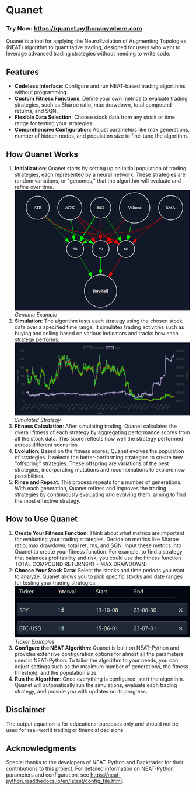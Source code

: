 # Quanet

### Try Now: https://quanet.pythonanywhere.com

Quanet is a tool for applying the NeuroEvolution of Augmenting Topologies (NEAT) algorithm to quantitative trading, designed for users who want to leverage advanced trading strategies without needing to write code.

## Features

- **Codeless Interface**: Configure and run NEAT-based trading algorithms without programming.
- **Custom Fitness Functions**: Define your own metrics to evaluate trading strategies, such as Sharpe ratio, max drawdown, total compound returns, and SQN.
- **Flexible Data Selection**: Choose stock data from any stock or time range for testing your strategies.
- **Comprehensive Configuration**: Adjust parameters like max generations, number of hidden nodes, and population size to fine-tune the algorithm.

## How Quanet Works

1. **Initialization**: Quanet starts by setting up an initial population of trading strategies, each represented by a neural network. These strategies are random variations, or "genomes," that the algorithm will evaluate and refine over time.
![genome example](/static/images/genome.png)
*Genome Example*
2. **Simulation**: The algorithm tests each strategy using the chosen stock data over a specified time range. It simulates trading activities such as buying and selling based on various indicators and tracks how each strategy performs.
![Simulated Strategy](/static/images/graph.png)
*Simulated Strategy*
3. **Fitness Calculation**: After simulating trading, Quanet calculates the overall fitness of each strategy by aggregating performance scores from all the stock data. This score reflects how well the strategy performed across different scenarios.
4. **Evolution**: Based on the fitness scores, Quanet evolves the population of strategies. It selects the better-performing strategies to create new "offspring" strategies. These offspring are variations of the best strategies, incorporating mutations and recombinations to explore new possibilities.
5. **Rinse and Repeat**: This process repeats for a number of generations. With each generation, Quanet refines and improves the trading strategies by continuously evaluating and evolving them, aiming to find the most effective strategy.

## How to Use Quanet

1. **Create Your Fitness Function**: Think about what metrics are important for evaluating your trading strategies. Decide on metrics like Sharpe ratio, max drawdown, total returns, and SQN. Input these metrics into Quanet to create your fitness function. 
    For example, to find a strategy that balances profitability and risk, you could use the fitness function TOTAL COMPOUND RETURNS/(1 + MAX DRAWDOWN)
2. **Choose Your Stock Data**: Select the stocks and time periods you want to analyze. Quanet allows you to pick specific stocks and date ranges for testing your trading strategies.
![Ticker Examples](/static/images/tickers.png)
*Ticker Examples*
3. **Configure the NEAT Algorithm**: Quanet is built on NEAT-Python and provides extensive configuration options for almost all the parameters used in NEAT-Python. To tailor the algorithm to your needs, you can adjust settings such as the maximum number of generations, the fitness threshold, and the population size.
4. **Run the Algorithm**: Once everything is configured, start the algorithm. Quanet will automatically run the simulations, evaluate each trading strategy, and provide you with updates on its progress.
## Disclaimer

The output equation is for educational purposes only and should not be used for real-world trading or financial decisions.

## Acknowledgments

Special thanks to the developers of NEAT-Python and Backtrader for their contributions to this project. For detailed information on NEAT-Python parameters and configuration, see https://neat-python.readthedocs.io/en/latest/config_file.html.
